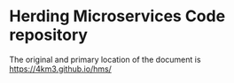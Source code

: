 # Herding Microservices Code repository
The original and primary location of the document is https://4km3.github.io/hms/
